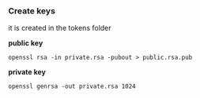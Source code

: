 ### Create keys

it is created in the tokens folder

**public key**

`openssl rsa -in private.rsa -pubout > public.rsa.pub`

**private key**

`openssl genrsa -out private.rsa 1024`